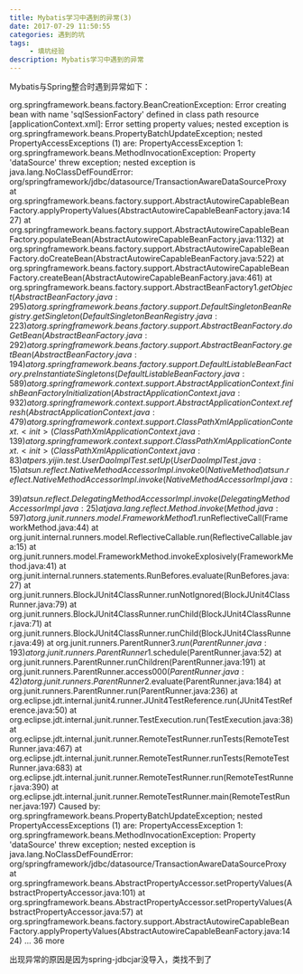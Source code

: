 ```yaml
---
title: Mybatis学习中遇到的异常(3)
date: 2017-07-29 11:50:55
categories: 遇到的坑
tags:
     - 填坑经验
description: Mybatis学习中遇到的异常
---
```

Mybatis与Spring整合时遇到异常如下：

org.springframework.beans.factory.BeanCreationException: Error creating bean with name 'sqlSessionFactory' defined in class path resource [applicationContext.xml]: Error setting property values; nested exception is org.springframework.beans.PropertyBatchUpdateException; nested PropertyAccessExceptions (1) are:
PropertyAccessException 1: org.springframework.beans.MethodInvocationException: Property 'dataSource' threw exception; nested exception is java.lang.NoClassDefFoundError: org/springframework/jdbc/datasource/TransactionAwareDataSourceProxy
    at org.springframework.beans.factory.support.AbstractAutowireCapableBeanFactory.applyPropertyValues(AbstractAutowireCapableBeanFactory.java:1427)
    at org.springframework.beans.factory.support.AbstractAutowireCapableBeanFactory.populateBean(AbstractAutowireCapableBeanFactory.java:1132)
    at org.springframework.beans.factory.support.AbstractAutowireCapableBeanFactory.doCreateBean(AbstractAutowireCapableBeanFactory.java:522)
    at org.springframework.beans.factory.support.AbstractAutowireCapableBeanFactory.createBean(AbstractAutowireCapableBeanFactory.java:461)
    at org.springframework.beans.factory.support.AbstractBeanFactory$1.getObject(AbstractBeanFactory.java:295)
    at org.springframework.beans.factory.support.DefaultSingletonBeanRegistry.getSingleton(DefaultSingletonBeanRegistry.java:223)
    at org.springframework.beans.factory.support.AbstractBeanFactory.doGetBean(AbstractBeanFactory.java:292)
    at org.springframework.beans.factory.support.AbstractBeanFactory.getBean(AbstractBeanFactory.java:194)
    at org.springframework.beans.factory.support.DefaultListableBeanFactory.preInstantiateSingletons(DefaultListableBeanFactory.java:589)
    at org.springframework.context.support.AbstractApplicationContext.finishBeanFactoryInitialization(AbstractApplicationContext.java:932)
    at org.springframework.context.support.AbstractApplicationContext.refresh(AbstractApplicationContext.java:479)
    at org.springframework.context.support.ClassPathXmlApplicationContext.<init>(ClassPathXmlApplicationContext.java:139)
    at org.springframework.context.support.ClassPathXmlApplicationContext.<init>(ClassPathXmlApplicationContext.java:83)
    at pers.yijin.test.UserDaoImplTest.setUp(UserDaoImplTest.java:15)
    at sun.reflect.NativeMethodAccessorImpl.invoke0(Native Method)
    at sun.reflect.NativeMethodAccessorImpl.invoke(NativeMethodAccessorImpl.java:39)
    at sun.reflect.DelegatingMethodAccessorImpl.invoke(DelegatingMethodAccessorImpl.java:25)
    at java.lang.reflect.Method.invoke(Method.java:597)
    at org.junit.runners.model.FrameworkMethod$1.runReflectiveCall(FrameworkMethod.java:44)
    at org.junit.internal.runners.model.ReflectiveCallable.run(ReflectiveCallable.java:15)
    at org.junit.runners.model.FrameworkMethod.invokeExplosively(FrameworkMethod.java:41)
    at org.junit.internal.runners.statements.RunBefores.evaluate(RunBefores.java:27)
    at org.junit.runners.BlockJUnit4ClassRunner.runNotIgnored(BlockJUnit4ClassRunner.java:79)
    at org.junit.runners.BlockJUnit4ClassRunner.runChild(BlockJUnit4ClassRunner.java:71)
    at org.junit.runners.BlockJUnit4ClassRunner.runChild(BlockJUnit4ClassRunner.java:49)
    at org.junit.runners.ParentRunner$3.run(ParentRunner.java:193)
    at org.junit.runners.ParentRunner$1.schedule(ParentRunner.java:52)
    at org.junit.runners.ParentRunner.runChildren(ParentRunner.java:191)
    at org.junit.runners.ParentRunner.access$000(ParentRunner.java:42)
    at org.junit.runners.ParentRunner$2.evaluate(ParentRunner.java:184)
    at org.junit.runners.ParentRunner.run(ParentRunner.java:236)
    at org.eclipse.jdt.internal.junit4.runner.JUnit4TestReference.run(JUnit4TestReference.java:50)
    at org.eclipse.jdt.internal.junit.runner.TestExecution.run(TestExecution.java:38)
    at org.eclipse.jdt.internal.junit.runner.RemoteTestRunner.runTests(RemoteTestRunner.java:467)
    at org.eclipse.jdt.internal.junit.runner.RemoteTestRunner.runTests(RemoteTestRunner.java:683)
    at org.eclipse.jdt.internal.junit.runner.RemoteTestRunner.run(RemoteTestRunner.java:390)
    at org.eclipse.jdt.internal.junit.runner.RemoteTestRunner.main(RemoteTestRunner.java:197)
Caused by: org.springframework.beans.PropertyBatchUpdateException; nested PropertyAccessExceptions (1) are:
PropertyAccessException 1: org.springframework.beans.MethodInvocationException: Property 'dataSource' threw exception; nested exception is java.lang.NoClassDefFoundError: org/springframework/jdbc/datasource/TransactionAwareDataSourceProxy
    at org.springframework.beans.AbstractPropertyAccessor.setPropertyValues(AbstractPropertyAccessor.java:101)
    at org.springframework.beans.AbstractPropertyAccessor.setPropertyValues(AbstractPropertyAccessor.java:57)
    at org.springframework.beans.factory.support.AbstractAutowireCapableBeanFactory.applyPropertyValues(AbstractAutowireCapableBeanFactory.java:1424)
    ... 36 more

出现异常的原因是因为spring-jdbcjar没导入，类找不到了